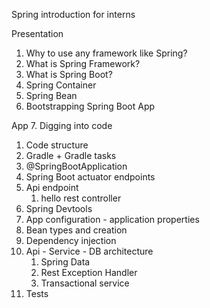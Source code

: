 Spring introduction for interns

Presentation
1. Why to use any framework like Spring?
2. What is Spring Framework?
3. What is Spring Boot?
4. Spring Container
5. Spring Bean
6. Bootstrapping Spring Boot App

App
7. Digging into code
   1. Code structure
   2. Gradle + Gradle tasks
   3. @SpringBootApplication
   4. Spring Boot actuator endpoints
   5. Api endpoint
      1. hello rest controller 
   6. Spring Devtools
   7. App configuration - application properties
   8. Bean types and creation
   9. Dependency injection
   10. Api - Service - DB architecture
       1. Spring Data
       2. Rest Exception Handler
       3. Transactional service
   11. Tests